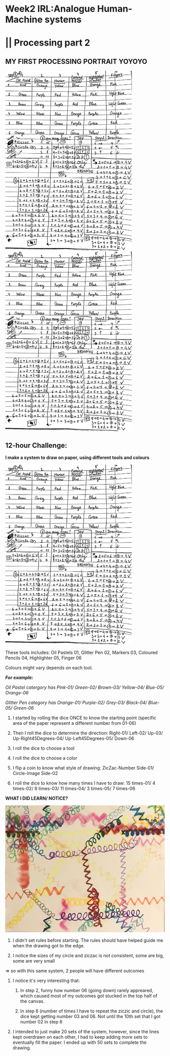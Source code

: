 # Week2 IRL:Analogue Human-Machine systems  
# || Processing part 2
## MY FIRST PROCESSING PORTRAIT YOYOYO
<img src="https://github.com/kathyminhanh97/slavetothealgorithm/blob/master/week2/IMG_4083.JPG" width= "400" > 
<img src="https://github.com/kathyminhanh97/slavetothealgorithm/blob/master/week2/IMG_4083.JPG" width= "400" > 

## 12-hour Challenge: 

**I make a system to draw on paper, using different tools and colours**

<img src="https://github.com/kathyminhanh97/slavetothealgorithm/blob/master/week2/IMG_4083.JPG" width= "400" > 

These tools includes: Oil Pastels 01, Glitter Pen 02, Markers 03, Coloured Pencils 04, Highlighter 05, Finger 06

Colours might vary depends on each tool. 

__*For example:*__ 

*Oil Pastel catergory has Pink-01/ Green-02/ Brown-03/ Yellow-04/ Blue-05/ Orange-06*

*Glitter Pen category has Orange-01/ Purple-02/ Grey-03/ Black-04/ Blue-05/ Green-06*

1. I started by rolling the dice ONCE to know the starting point 
(specific area of the paper represent a different number from 01-06)

1. Then I roll the dice to determine the direction: Right-01/ Left-02/ Up-03/ Up-Right45Degrees-04/ Up-Left45Degrees-05/ Down-06

1. I roll the dice to choose a tool

1. I roll the dice to choose a color

1. I flip a coin to know what style of drawing: ZicZac-Number Side-01/ Circle-Image Side-02

1. I roll the dice to know how many times I have to draw: 15 times-01/ 4 times-02/ 8 times-03/  11 times-04/ 3 times-05/ 7 times-06

**WHAT I DID LEARN/ NOTICE?**

<img src="https://github.com/kathyminhanh97/slavetothealgorithm/blob/master/week2/IMG_4079.jpg" height= "400" >


1. I didn't set rules before starting. The rules should have helped guide me when the drawing got to the edge.

1. I notice the sizes of my circle and ziczac is not consistent, some are big, some are very small

=> so with this same system, 2 people will have different outcomes

1. I notice it's very interesting that: 

   1. In step 2, funny how number 06 (going down) rarely appreared, which caused most of my outcomes got stucked in the top half of the canvas. 
   
   1. In step 6 (number of times I have to repeat the ziczic and circle), the dice kept getting number 03 and 06. Not until the 10th set that I got number 02 in step 6

1. I intended to just make 20 sets of the system, however, since the lines kept overdrawn on each other, I had to keep adding more sets to eventually fill the paper. I ended up with 50 sets to complete the drawing.





